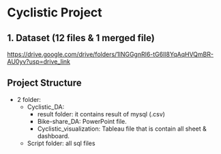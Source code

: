 # Cyclistic Project
## 1. Dataset (12 files & 1 merged file)
  https://drive.google.com/drive/folders/1lNGGgnRl6-tG6lI8YqAqHVQmBR-AU0yv?usp=drive_link
## Project Structure
  - 2 folder:
    + Cyclistic_DA:
      + result folder: it contains result of mysql (.csv)
      + Bike-share_DA: PowerPoint file.
      + Cyclistic_visualization: Tableau file that is contain all sheet & dashboard.
    + Script folder: all sql files 
